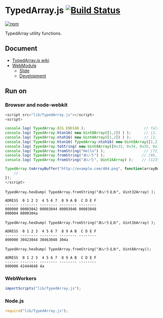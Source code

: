 # TypedArray.js [![Build Status](https://travis-ci.org/uupaa/TypedArray.js.png)](http://travis-ci.org/uupaa/TypedArray.js)

[![npm](https://nodei.co/npm/uupaa.typedarray.js.png?downloads=true&stars=true)](https://nodei.co/npm/uupaa.typedarray.js/)

TypedArray utility functions.

## Document

- [TypedArray.js wiki](https://github.com/uupaa/TypedArray.js/wiki/TypedArray)
- [WebModule](https://github.com/uupaa/WebModule)
    - [Slide](http://uupaa.github.io/Slide/slide/WebModule/index.html)
    - [Development](https://github.com/uupaa/WebModule/wiki/Development)

## Run on

### Browser and node-webkit

```js
<script src="lib/TypedArray.js"></script>
<script>

console.log( TypedArray.BIG_ENDIAN );                           // false (in Intel Mac)
console.log( TypedArray.hton16( new Uint8Array([1,2]) ) );      // [2, 1]
console.log( TypedArray.ntoh16( new Uint8Array([1,2]) ) );      // [2, 1]
console.log( TypedArray.hton16( TypedArray.ntoh16( new Uint8Array([1,2]) ) ) ); // [1, 2]
console.log( TypedArray.toString( new Uint8Array([0x33, 0x34, 0x35, 0x36]) ) ); // "3456"
console.log( TypedArray.fromString("Hello") );                  // [72, 101, 108, 108, 111]
console.log( TypedArray.fromString("あいう") );                 // [66, 68, 70]
console.log( TypedArray.fromString("あいう", Uint16Array) );    // [12354, 12356, 12358]

TypedArray.toArrayBuffer("http://example.com/404.png", function(arrayBuffer) {
    //
});
</script>
```

`TypedArray.hexDump( TypedArray.fromString("あいうえお", Uint32Array) );`

```
ADRESS  0 1 2 3  4 5 6 7  8 9 A B  C D E F
------ -------- -------- -------- --------
000000 00003042 00003044 00003046 00003048
000004 0000304a
```

`TypedArray.hexDump( TypedArray.fromString("あいうえお", Uint16Array) );`

```
ADRESS  0 1 2 3  4 5 6 7  8 9 A B  C D E F
------ -------- -------- -------- --------
000000 30423044 30463048 304a
```

`TypedArray.hexDump( TypedArray.fromString("あいうえお", Uint8Array));`

```
ADRESS  0 1 2 3  4 5 6 7  8 9 A B  C D E F
------ -------- -------- -------- --------
000000 42444648 4a
```


### WebWorkers

```js
importScripts("lib/TypedArray.js");

```

### Node.js

```js
require("lib/TypedArray.js");

```

